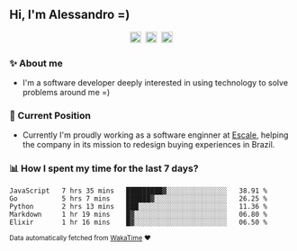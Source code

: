 ## Hi, I'm Alessandro =)

<p align="center">
  <a href="https://www.linkedin.com/in/alessandro-costa-dev/"><img src="https://img.shields.io/badge/-alessandro--costa--dev-%233f7ec6?style=flat-square&logo=Linkedin&logoColor=white" height="20"/></a>&nbsp;&nbsp;<a href="https://medium.com/@alessandro_costa"><img src="https://img.shields.io/badge/-%40alessandro__costa-%20black?style=flat-square&logo=Medium" height="20"/></a>&nbsp;&nbsp;<a href="mailto:alessandro96fc@gmail.com"><img src="https://img.shields.io/badge/-alessandro96fc%40gmail.com-%23c14438?style=flat-square&logo=Gmail&logoColor=white" height="20"/></a>
</p>

### :sparkles: About me

- I'm a software developer deeply interested in using technology to solve problems around me =)

### :office: Current Position 

-  Currently I'm proudly working as a software enginner at [Escale](https://github.com/escaletech), helping the company in its mission to redesign buying experiences in Brazil.

### :bar_chart: How I spent my time for the last 7 days?

<!--START_SECTION:waka-->
```text
JavaScript   7 hrs 35 mins   █████████▓░░░░░░░░░░░░░░░   38.91 % 
Go           5 hrs 7 mins    ██████▓░░░░░░░░░░░░░░░░░░   26.25 % 
Python       2 hrs 13 mins   ███░░░░░░░░░░░░░░░░░░░░░░   11.36 % 
Markdown     1 hr 19 mins    █▓░░░░░░░░░░░░░░░░░░░░░░░   06.80 % 
Elixir       1 hr 16 mins    █▓░░░░░░░░░░░░░░░░░░░░░░░   06.50 % 
```
<!--END_SECTION:waka-->

<sub>Data automatically fetched from [WakaTime](https://wakatime.com/) :heart:</sub>
